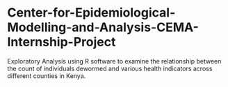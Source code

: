 # Center-for-Epidemiological-Modelling-and-Analysis-CEMA-Internship-Project
Exploratory Analysis using R software to examine the relationship between the count of individuals dewormed and various health indicators across different counties in Kenya.

